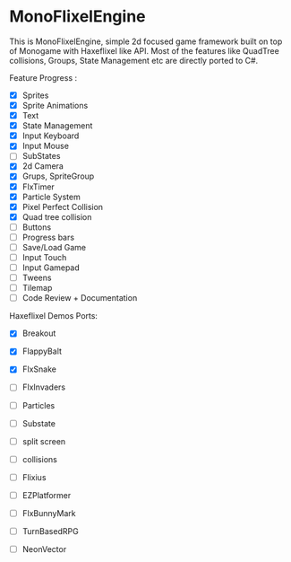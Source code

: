 # MonoFlixelEngine
 
This is MonoFlixelEngine, simple 2d focused game framework built on top of Monogame with Haxeflixel like API.
Most of the features like QuadTree collisions, Groups, State Management etc are directly ported to C#.

Feature Progress :
- [x] Sprites
- [x] Sprite Animations
- [x] Text
- [x] State Management
- [x] Input Keyboard
- [x] Input Mouse
- [ ] SubStates
- [x] 2d Camera
- [x] Grups, SpriteGroup
- [x] FlxTimer
- [x] Particle System
- [x] Pixel Perfect Collision
- [x] Quad tree collision
- [ ] Buttons
- [ ] Progress bars
- [ ] Save/Load Game
- [ ] Input Touch
- [ ] Input Gamepad
- [ ] Tweens
- [ ] Tilemap
- [ ] Code Review + Documentation

Haxeflixel Demos Ports:
- [x] Breakout
- [x] FlappyBalt
- [x] FlxSnake
- [ ] FlxInvaders
- [ ] Particles
- [ ] Substate
- [ ] split screen
- [ ] collisions
- [ ] Flixius
- [ ] EZPlatformer
- [ ] FlxBunnyMark
- [ ] TurnBasedRPG
- [ ] NeonVector

